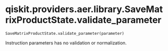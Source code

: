 # qiskit.providers.aer.library.SaveMatrixProductState.validate\_parameter

`SaveMatrixProductState.validate_parameter(parameter)`

Instruction parameters has no validation or normalization.
